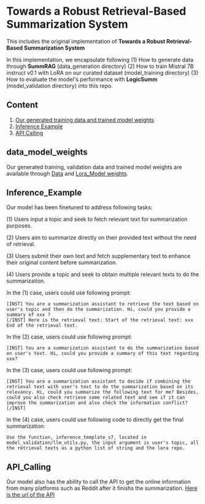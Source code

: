 # Towards a Robust Retrieval-Based Summarization System

This includes the original implementation of **Towards a Robust Retrieval-Based Summarization System** 

In this implementation, we encapsulate following (1) How to generate data through **SummRAG** (data_generation directory) (2) How to train Mistral 7B instruct v0.1 with LoRA on our curated dataset (model_training directory) (3) How to evaluate the model's performance with **LogicSumm** (model_validation directory) into this repo. 


## Content 
1. [Our generated training data and trained model weights](#data_model_weights)
2. [Inference Example](#Inference_Example)
3. [API Calling](#API_Calling)





## data_model_weights
Our generated training, validation data and trained model weights are available through [Data](https://huggingface.co/datasets/zycjlsj123/ragsummdata) and [Lora_Model weights](https://huggingface.co/zycjlsj123/rag_summ). 


## Inference_Example
Our model has been finetuned to address following tasks: 

(1) Users input a topic and seek to fetch relevant text for summarization purposes.

(2) Users aim to summarize directly on their provided text without the need of retrieval.

(3) Users submit their own text and fetch supplementary text to enhance their original content before summarization.

(4) Users provide a topic and seek to obtain multiple relevant texts to do the summarization. 

In the (1) case, users could use following prompt: 

```
[INST] You are a summarization assistant to retrieve the text based on user's topic and then do the summarization. Hi, could you provide a summary of xxx ? 
[/INST] Here is the retrieval text: Start of the retrieval text: xxx End of the retrieval text.
```
In the (2) case, users could use following prompt:
```
[INST] You are a summarization assistant to do the summarization based on user's text. Hi, could you provide a summary of this text regarding xxx? 
```
In the (3) case, users could use following prompt: 
```
[INST] You are a summarization assistant to decide if combining the retrieval text with user's text to do the summarization based on its relevancy. Hi, could you summarize the following text for me? Besides, could you also check retrieve some related text and see if it can improve the summarization and also check the information conflict? [/INST]
```
In the (4) case, users could use following code to directly get the final summarization:
```
Use the function, inference_template_s7, located in model_validation/llm_utils.py, the input argument is user's topic, all the retrieval texts as a python list of string and the lora repo.
```

## API_Calling

Our model also has the ability to call the API to get the online information from many platforms such as Reddit after it finishs the summarization. [Here is the url of the API](https://www.csc2.ncsu.edu/faculty/healey/social-media-viz/production/)
